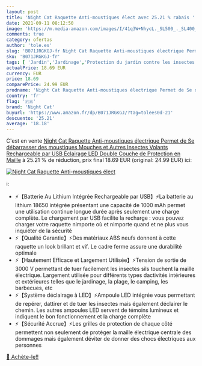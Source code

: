 ```yaml
---
layout: post
title: 'Night Cat Raquette Anti-moustiques élect avec 25.21 % rabais '
date: 2021-09-11 08:12:50
image: 'https://m.media-amazon.com/images/I/41q3W+NhycL._SL500_._SL400_.jpg'
comments: true
category: ofertas
author: 'tole.es'
slug: 'B071JRGKGJ-fr Night Cat Raquette Anti-moustiques électrique Permet de Se...'
sku: 'B071JRGKGJ-fr'
tags: [ 'Jardin','Jardinage','Protection du jardin contre les insectes','Protection et anti-nuisibles pour jardin','Répulsifs à moustiques','night cat', ]
actualPrice: 18.69 EUR
currency: EUR
price: 18.69
comparePrice: 24.99 EUR
prodname: 'Night Cat Raquette Anti-moustiques électrique Permet de Se débarrasser des moustiques  Mouches et Autres Insectes Volants Rechargeable par USB Éclairage LED Double Couche de Protection en Maille'
country: 'fr'
flag: '🇫🇷'
brand: 'Night Cat'
buyurl: 'https://www.amazon.fr/dp/B071JRGKGJ/?tag=tolees0d-21'
descuento: '25.21'
average: '18.18'
---
```


C'est en vente [Night Cat Raquette Anti-moustiques électrique Permet de Se débarrasser des moustiques  Mouches et Autres Insectes Volants Rechargeable par USB Éclairage LED Double Couche de Protection en Maille](https://www.amazon.fr/dp/B071JRGKGJ/?tag=tolees0d-21)  à  25.21 % de réduction, prix final  18.69 EUR (original: 24.99 EUR) ici:

[![Night Cat Raquette Anti-moustiques élect](https://m.media-amazon.com/images/I/41q3W+NhycL._SL500_._SL400_.jpg)](https://www.amazon.fr/dp/B071JRGKGJ/?tag=tolees0d-21)

ℹ️:

- ⚡【Batterie Au Lithium Intégrée Rechargeable par USB】⚡La batterie au lithium 18650 intégrée présentant une capacité de 1000 mAh permet une utilisation continue longue durée après seulement une charge complète. Le chargement par USB facilite la recharge : vous pouvez charger votre raquette nimporte où et nimporte quand et ne plus vous inquiéter de la sécurité
- ⚡【Qualité Garantie】⚡Des matériaux ABS neufs donnent à cette raquette un look brillant et vif. Le cadre ferme assure une durabilité optimale
- ⚡【Hautement Efficace et Largement Utilisée】⚡Tension de sortie de 3000 V permettant de tuer facilement les insectes sils touchent la maille électrique. Largement utilisée pour différents types dactivités intérieures et extérieures telles que le jardinage, la plage, le camping, les barbecues, etc
- ⚡【Système déclairage à LED】⚡Ampoule LED intégrée vous permettant de repérer, dattirer et de tuer les insectes mais également déclairer le chemin. Les autres ampoules LED servent de témoins lumineux et indiquent le bon fonctionnement et la charge complète
- ⚡【Sécurité Accrue】⚡Les grilles de protection de chaque côté permettent non seulement de protéger la maille électrique centrale des dommages mais également déviter de donner des chocs électriques aux personnes

[🛒 Achète-le!!](https://www.amazon.fr/dp/B071JRGKGJ/?tag=tolees0d-21)
